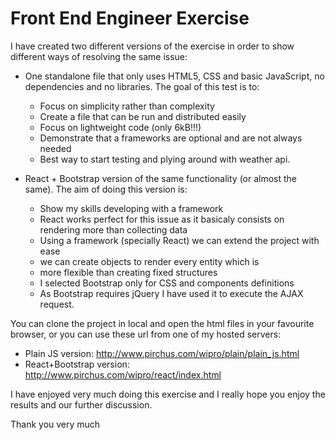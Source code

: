 # Front End Engineer Exercise

I have created two different versions of the exercise in order to show different ways of resolving the same issue:

* One standalone file that only uses HTML5, CSS and basic JavaScript, no dependencies and no libraries. The goal of this test is to:
  - Focus on simplicity rather than complexity
  - Create a file that can be run and distributed easily
  - Focus on lightweight code (only 6kB!!!)
  - Demonstrate that a frameworks are optional and are not always needed
  - Best way to start testing and plying around with weather api.

* React + Bootstrap version of the same functionality (or almost the same). The aim of doing this version is:
  - Show my skills developing with a framework
  - React works perfect for this issue as it basicaly consists on rendering more than collecting data
  - Using a framework (specially React) we can extend the project with ease
  - we can create objects to render every entity which is 
  - more flexible than creating fixed structures
  - I selected Bootstrap only for CSS and components definitions
  - As Bootstrap requires jQuery I have used it to execute the AJAX request.

You can clone the project in local and open the html files in your favourite browser, or you can use these url from one of my hosted servers:
* Plain JS version: <http://www.pirchus.com/wipro/plain/plain_js.html>
* React+Bootstrap version: <http://www.pirchus.com/wipro/react/index.html>

I have enjoyed very much doing this exercise and I really hope you enjoy the results and our further discussion.

Thank you very much
